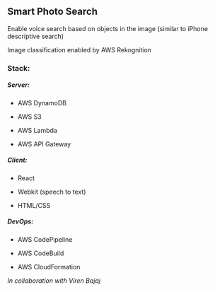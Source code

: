 ## Smart Photo Search

Enable voice search based on objects in the image (similar to iPhone descriptive search)

Image classification enabled by AWS Rekognition

### Stack:

##### Server:
- AWS DynamoDB

- AWS S3

- AWS Lambda

- AWS API Gateway

##### Client:
- React 

- Webkit (speech to text)

- HTML/CSS


##### DevOps:
- AWS CodePipeline

- AWS CodeBuild

- AWS CloudFormation



*In collaboration with Viren Bajaj*
